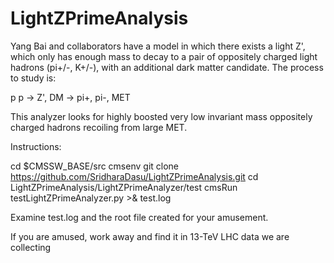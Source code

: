 # LightZPrimeAnalysis

Yang Bai and collaborators have a model in which there exists a 
light Z', which only has enough mass to decay to a pair of oppositely
charged light hadrons (pi+/-, K+/-), with an additional
dark matter candidate.  The process to study is:

p p -> Z', DM -> pi+, pi-, MET

This analyzer looks for highly boosted very low invariant mass
oppositely charged hadrons recoiling from large MET.

Instructions:

cd $CMSSW_BASE/src
cmsenv
git clone https://github.com/SridharaDasu/LightZPrimeAnalysis.git
cd LightZPrimeAnalysis/LightZPrimeAnalyzer/test
cmsRun testLightZPrimeAnalyzer.py >& test.log

Examine test.log and the root file created for your amusement.

If you are amused, work away and find it in 13-TeV LHC data we are collecting
